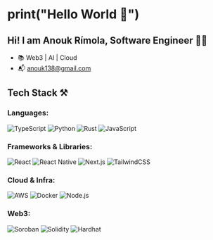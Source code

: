 # print("Hello World 👋")

## Hi! I am Anouk Rímola, Software Engineer 👩‍💻

* 📚 Web3 | AI | Cloud  
* 📬 anouk138@gmail.com


## Tech Stack ⚒️

### Languages:  
<img alt="TypeScript" src="https://img.shields.io/badge/TypeScript-007ACC?style=for-the-badge&logo=typescript&logoColor=white"> <img alt="Python" src="https://img.shields.io/badge/Python-3776AB?style=for-the-badge&logo=python&logoColor=white"> <img alt="Rust" src="https://img.shields.io/badge/Rust-000000?style=for-the-badge&logo=rust&logoColor=white"> <img alt="JavaScript" src="https://img.shields.io/badge/JavaScript-F7DF1E?style=for-the-badge&logo=javascript&logoColor=black">

### Frameworks & Libraries:  
<img alt="React" src="https://img.shields.io/badge/React-20232A?style=for-the-badge&logo=react&logoColor=61DAFB"> <img alt="React Native" src="https://img.shields.io/badge/React_Native-20232A?style=for-the-badge&logo=react&logoColor=61DAFB"> <img alt="Next.js" src="https://img.shields.io/badge/Next.js-000000?style=for-the-badge&logo=next.js&logoColor=white"> <img alt="TailwindCSS" src="https://img.shields.io/badge/Tailwind_CSS-38B2AC?style=for-the-badge&logo=tailwind-css&logoColor=white">

### Cloud & Infra:  
<img alt="AWS" src="https://img.shields.io/badge/AWS-232F3E?style=for-the-badge&logo=amazon-aws&logoColor=white"> <img alt="Docker" src="https://img.shields.io/badge/Docker-2496ED?style=for-the-badge&logo=docker&logoColor=white"> <img alt="Node.js" src="https://img.shields.io/badge/Node.js-339933?style=for-the-badge&logo=node.js&logoColor=white">

### Web3:  
<img alt="Soroban" src="https://img.shields.io/badge/Soroban-FFD700?style=for-the-badge&logo=stellar&logoColor=black"> <img alt="Solidity" src="https://img.shields.io/badge/Solidity-363636?style=for-the-badge&logo=solidity&logoColor=white"> <img alt="Hardhat" src="https://img.shields.io/badge/Hardhat-FCC436?style=for-the-badge&logo=ethereum&logoColor=black">





     



